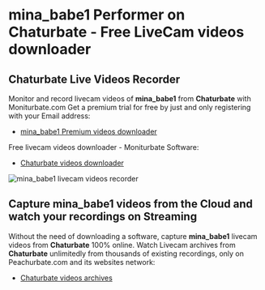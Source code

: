 # mina_babe1 Performer on Chaturbate - Free LiveCam videos downloader

## Chaturbate Live Videos Recorder

Monitor and record livecam videos of **mina_babe1** from **Chaturbate** with Moniturbate.com
Get a premium trial for free by just and only registering with your Email address:
* [mina_babe1 Premium videos downloader](https://moniturbate.com/request-demo-licence-key.html)

Free livecam videos downloader - Moniturbate Software:
* [Chaturbate videos downloader](https://moniturbate.com/moniturbate-download-software.html)

![mina_babe1 livecam videos recorder](https://peachurnet.com/templates/moniturbate-software.png)


## Capture mina_babe1 videos from the Cloud and watch your recordings on Streaming

Without the need of downloading a software, capture **mina_babe1** livecam videos from **Chaturbate** 100% online.
Watch Livecam archives from **Chaturbate** unlimitedly from thousands of existing recordings, only on Peachurbate.com and its websites network:
* [Chaturbate videos archives](https://peachurnet.com/)